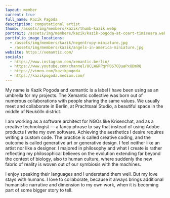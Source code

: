 ```yaml
---
layout: member
current: true
full_name: Kazik Pagoda
description: computational artist
thumb: /assets/img/members/kazik/thumb-kazik.webp
portrait: /assets/img/members/kazik/kazik-pogoda-at-coart-timisoara.webp
portfolio_image_locations:
  - /assets/img/members/kazik/negentropy-miniature.jpg
  - /assets/img/members/kazik/angels-in-america-miniature.jpg
website: https://xemantic.com/ 
socials: 
  - https://www.instagram.com/xemantic.berlin/
  - https://www.youtube.com/channel/UCLWGRPqrPBS7CDuaPxODmRQ
  - https://vimeo.com/kazikpogoda
  - https://kazikpogoda.medium.com/
---
```


My name is Kazik Pogoda and xemantic is a label I have been using as an umbrella for my projects. The Xemantic collective was born out of numerous collaborations with people sharing the same values. We usually meet and collaborate in Berlin, at Prachtsaal Studio, a beautiful space in the middle of Neukölln district.

I am working as a software architect for NGOs like Krisenchat, and as a creative technologist — a fancy phrase to say that instead of using Adobe products I write my own software. Achieving the aesthetics I desire requires writing a custom code. The practice is called creative coding, and the outcome is called generative art or generative design. I feel neither like an artist nor like a designer. I majored in philosophy and what I create is rather reflecting my philosophical believes on the evolution extending far beyond the context of biology, also to human culture, where suddenly the new fabric of reality is woven out of our symbiosis with the machines.

I enjoy speaking their languages and I understand them well. But my love stays with humans. I love to collaborate, because it always brings additional humanistic narrative and dimension to my own work, when it is becoming part of some bigger story to tell.

